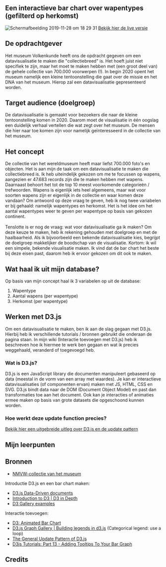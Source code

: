 ## Een interactieve bar chart over wapentypes (gefilterd op herkomst)
![Schermafbeelding 2019-11-28 om 18 29 31](https://user-images.githubusercontent.com/45489420/69824778-361d8300-120d-11ea-8957-d9941fdf6830.png)
[Bekijk hier de live versie](https://jenniferslagt.github.io/frontend-data/bar_chart.html)

## De opdrachtgever 
Het museum Volkenkunde heeft ons de opdracht gegeven om een datavisualisatie te maken die "collectiebreed" is. Het hoeft juist niet specifiek te zijn, maar het moet te maken hebben met (een groot deel van) de gehele collectie van 700.000 voorwerpen (!). In begin 2020 opent het museum namelijk een kleine tentoonstelling die gaat over de missie en het DNA van het museum. Hierop zal een datavisualisatie gepresenteerd worden.

## Target audience (doelgroep)
De datavisualisatie is gemaakt voor bezoekers die naar de kleine tentoonstelling komen in 2020. Daarom moet de visualisatie in één oogslag een duidelijk verhaal vertellen die wat zegt over het museum. De mensen die hier naar toe komen zijn voor namelijk geïnteresseerd in de collectie van het museum.

## Het concept
De collectie van het wereldmuseum heeft maar liefst 700.000 foto's en objecten. Het is aan mijn de taak om een datavisualisatie te maken die collectiebreed is. Ik heb uiteindelijk gekozen om me te focussen op wapens, aangezien er 47.683 records zijn die te maken hebben met wapens. Daarnaast behoort het tot de top 10 meest voorkomende categorieën / trefwoorden. Wapens is eigenlijk iets heel algemeens, maar wat voor soorten wapens zijn er eigenlijk in de collectie en waar komen deze vandaan? Om antwoord op deze vraag te geven, heb ik nog twee variabelen er bij gehaald: namelijk wapentypes en herkomst. Het is het idee om het aantal wapentypes weer te geven per wapentype op basis van gekozen continent. <br>
<br>
Tenslotte is er nog de vraag: wat voor datavisualisatie ga ik maken? Om deze keuze te maken, heb ik rekening gehouden met doelgroep en met de haalbaarheid. Als ik bijvoorbeeld een bekende datavisualisatie kies, begrijpt de doelgroep makkelijker de boodschap van de visualisatie. Kortom: ik wil een simpele, bekende visualisatie maken. Ik vind dat de bar chart het beste bij deze eisen past, daarom heb ik ervoor gekozen om dit ook te maken.
<br>

## Wat haal ik uit mijn database?
Op basis van mijn concept haal ik 3 variabelen op uit de database:
1. Wapentype
2. Aantal wapens (per wapentype)
3. Herkomst (per wapentype)

## Werken met D3.js
Om een datavisualisatie te maken, ben ik aan de slag gegaan met D3.js. Hierbij heb ik verschillende tutorials / bronnen gebruikt die onderaan de pagina staan. In mijn wiki (Interactie toevoegen met D3.js) heb ik beschreven hoe ik hiermee te werk ben gegaan en wat ik precies weggehaald, veranderd of toegevoegd heb.

### Wat is D3.js?
D3.js is een JavaScript library die documenten manipuleert gebaseerd op data (meestal in de vorm van een array met waardes). Je kan er interactieve datavisualisaties (of componenten ervan) maken met JS, HTML, CSS en SVG. D3.js bindt data naar de DOM (Document Object Model) en past dan transformaties toe aan het document. Ook kan je interacties of animaties ermee maken op basis van grote datasets die opgeschoond kunnen worden. 

### Hoe werkt deze update function precies?

[Bekijk hier een uitgebreide uitleg over D3.js en de update pattern](https://github.com/jenniferslagt/frontend-data/wiki/De-D3-update-pattern)




## Mijn leerpunten

## Bronnen
* [NMVW-collectie van het museum](https://github.com/jenniferslagt/frontend-data/wiki/Het-concept)

Introductie D3.js en een bar chart maken:
* [D3.js Data-Driven documents](https://d3js.org/)
* [Introduction to D3 | D3 in Depth](https://www.d3indepth.com/introduction/)
* [D3 Gallery examples](https://github.com/d3/d3/wiki/Gallery)

Interactie toevoegen:
* [D3: Animated Bar Chart](https://bl.ocks.org/jamesleesaunders/f32a8817f7724b17b7f1)
* [D3.js Graph Gallery | Building legends in d3.js](https://www.d3-graph-gallery.com/graph/custom_legend.html#cont1) (Categorical legend: use a loop)
* [The General Update Pattern of D3.js](https://www.youtube.com/watch?v=IyIAR65G-GQ&t=212s)
* [D3js Tutorials: Part 13 - Adding Tooltips To Your Bar Graph](https://www.youtube.com/watch?v=wsCOif7RMBo)

## Credits

